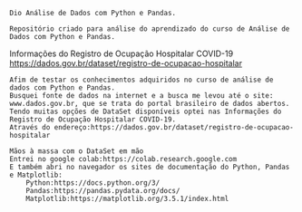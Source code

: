 	Dio Análise de Dados com Python e Pandas.
 
	Repositório criado para análise do aprendizado do curso de Análise de Dados com Python e Pandas.
Informações do Registro de Ocupação Hospitalar COVID-19
https://dados.gov.br/dataset/registro-de-ocupacao-hospitalar
	
	Afim de testar os conhecimentos adquiridos no curso de análise de dados com Python e Pandas.
	Busquei fonte de dados na internet e a busca me levou até o site: www.dados.gov.br, que se trata do portal brasileiro de dados abertos.
	Tendo muitas opções de DataSet disponíveis optei nas Informações do Registro de Ocupação Hospitalar COVID-19.
	Através do endereço:https://dados.gov.br/dataset/registro-de-ocupacao-hospitalar
	
	Mãos à massa com o DataSet em mão 
	Entrei no google colab:https://colab.research.google.com
	E também abri no navegador os sites de documentação do Python, Pandas e Matplotlib:
		Python:https://docs.python.org/3/
		Pandas:https://pandas.pydata.org/docs/
		Matplotlib:https://matplotlib.org/3.5.1/index.html
	